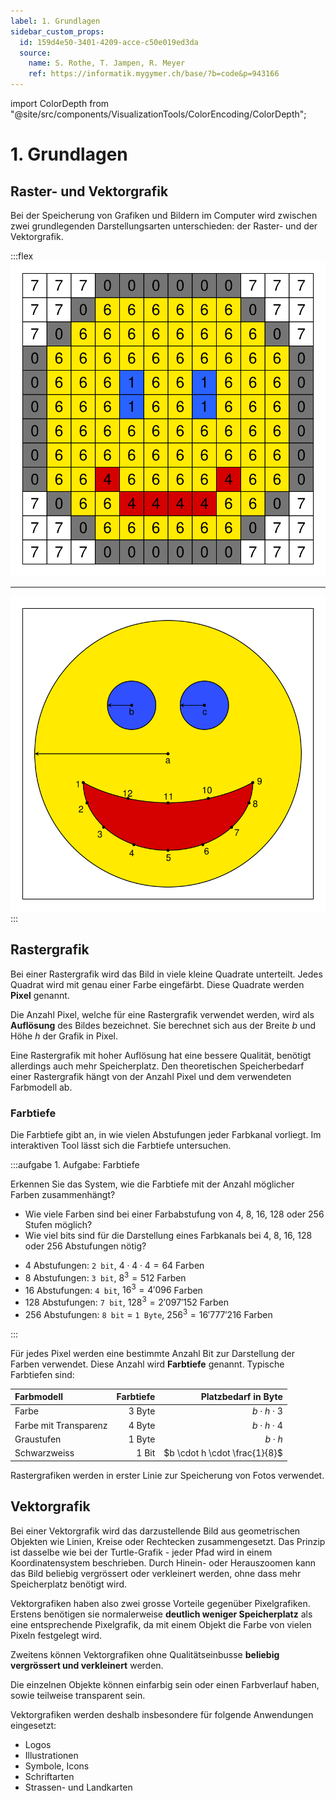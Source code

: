 ```yaml
---
label: 1. Grundlagen
sidebar_custom_props:
  id: 159d4e50-3401-4209-acce-c50e019ed3da
  source:
    name: S. Rothe, T. Jampen, R. Meyer
    ref: https://informatik.mygymer.ch/base/?b=code&p=943166
---
```


import ColorDepth from "@site/src/components/VisualizationTools/ColorEncoding/ColorDepth";

# 1. Grundlagen

## Raster- und Vektorgrafik

Bei der Speicherung von Grafiken und Bildern im Computer wird zwischen zwei grundlegenden Darstellungsarten unterschieden: der Raster- und der Vektorgrafik.

:::flex
![Smiley als Rastergrafik](images/01-smiley-raster.svg)
***
![Smiley als Vektorgrafik](images/01-smiley-vektor.svg)
:::

## Rastergrafik

Bei einer Rastergrafik wird das Bild in viele kleine Quadrate unterteilt. Jedes Quadrat wird mit genau einer Farbe eingefärbt. Diese Quadrate werden **Pixel** genannt.

Die Anzahl Pixel, welche für eine Rastergrafik verwendet werden, wird als **Auflösung** des Bildes bezeichnet. Sie berechnet sich aus der Breite $b$ und Höhe $h$ der Grafik in Pixel.

Eine Rastergrafik mit hoher Auflösung hat eine bessere Qualität, benötigt allerdings auch mehr Speicherplatz. Den theoretischen Speicherbedarf einer Rastergrafik hängt von der Anzahl Pixel und dem verwendeten Farbmodell ab.

### Farbtiefe

Die Farbtiefe gibt an, in wie vielen Abstufungen jeder Farbkanal vorliegt. Im interaktiven Tool lässt sich die Farbtiefe untersuchen.

<ColorDepth />

:::aufgabe 1. Aufgabe: Farbtiefe
<Answer type="state" webKey="8cb234a4-c45e-4527-97c3-54ba86ec14ba" />

Erkennen Sie das System, wie die Farbtiefe mit der Anzahl möglicher Farben zusammenhängt?
- Wie viele Farben sind bei einer Farbabstufung von 4, 8, 16, 128 oder 256 Stufen möglich?
- Wie viel bits sind für die Darstellung eines Farbkanals bei 4, 8, 16, 128 oder 256 Abstufungen nötig?

<Answer type="text" webKey="b12401c0-677d-4f31-be14-1a4ca2141ca8" />
<Solution webKey="afafbe0a-8c67-43cc-9281-db6048bcaaca">

- 4 Abstufungen: `2 bit`, $4 \cdot 4 \cdot 4=64$ Farben
- 8 Abstufungen: `3 bit`, $8^3=512$ Farben
- 16 Abstufungen: `4 bit`, $16^3=4'096$ Farben
- 128 Abstufungen: `7 bit`, $128^3=2'097'152$ Farben
- 256 Abstufungen: `8 bit` = `1 Byte`, $256^3=16'777'216$ Farben

</Solution>
:::

Für jedes Pixel werden eine bestimmte Anzahl Bit zur Darstellung der Farben verwendet. Diese Anzahl wird **Farbtiefe** genannt. Typische Farbtiefen sind:

| Farbmodell            | Farbtiefe |           Platzbedarf in Byte |
| :-------------------- | --------: | ----------------------------: |
| Farbe                 |    3 Byte |           $b \cdot h \cdot 3$ |
| Farbe mit Transparenz |    4 Byte |           $b \cdot h \cdot 4$ |
| Graustufen            |    1 Byte |                   $b \cdot h$ |
| Schwarzweiss          |     1 Bit | $b \cdot h \cdot \frac{1}{8}$ |

Rastergrafiken werden in erster Linie zur Speicherung von Fotos verwendet.

## Vektorgrafik

Bei einer Vektorgrafik wird das darzustellende Bild aus geometrischen Objekten wie Linien, Kreise oder Rechtecken zusammengesetzt. Das Prinzip ist dasselbe wie bei der Turtle-Grafik - jeder Pfad wird in einem Koordinatensystem beschrieben. Durch Hinein- oder Herauszoomen kann das Bild beliebig vergrössert oder verkleinert werden, ohne dass mehr Speicherplatz benötigt wird. 

Vektorgrafiken haben also zwei grosse Vorteile gegenüber Pixelgrafiken. Erstens benötigen sie normalerweise **deutlich weniger Speicherplatz** als eine entsprechende Pixelgrafik, da mit einem Objekt die Farbe von vielen Pixeln festgelegt wird.

Zweitens können Vektorgrafiken ohne Qualitätseinbusse **beliebig vergrössert und verkleinert** werden.

Die einzelnen Objekte können einfarbig sein oder einen Farbverlauf haben, sowie teilweise transparent sein.

Vektorgrafiken werden deshalb insbesondere für folgende Anwendungen eingesetzt:

- Logos
- Illustrationen
- Symbole, Icons
- Schriftarten
- Strassen- und Landkarten


